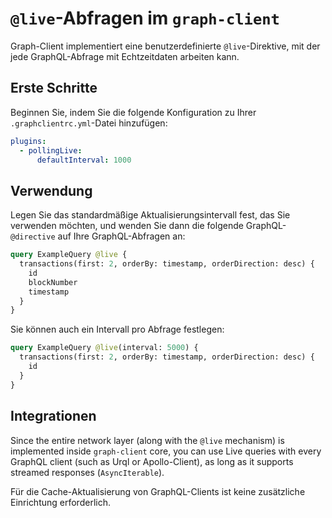 # `@live`-Abfragen im `graph-client`

Graph-Client implementiert eine benutzerdefinierte `@live`-Direktive, mit der jede GraphQL-Abfrage mit Echtzeitdaten arbeiten kann.

## Erste Schritte

Beginnen Sie, indem Sie die folgende Konfiguration zu Ihrer `.graphclientrc.yml`-Datei hinzufügen:

```yaml
plugins:
  - pollingLive:
      defaultInterval: 1000
```

## Verwendung

Legen Sie das standardmäßige Aktualisierungsintervall fest, das Sie verwenden möchten, und wenden Sie dann die folgende GraphQL-`@directive` auf Ihre GraphQL-Abfragen an:

```graphql
query ExampleQuery @live {
  transactions(first: 2, orderBy: timestamp, orderDirection: desc) {
    id
    blockNumber
    timestamp
  }
}
```

Sie können auch ein Intervall pro Abfrage festlegen:

```graphql
query ExampleQuery @live(interval: 5000) {
  transactions(first: 2, orderBy: timestamp, orderDirection: desc) {
    id
  }
}
```

## Integrationen

Since the entire network layer (along with the `@live` mechanism) is implemented inside `graph-client` core, you can use Live queries with every GraphQL client (such as Urql or Apollo-Client), as long as it supports streamed responses (`AsyncIterable`).

Für die Cache-Aktualisierung von GraphQL-Clients ist keine zusätzliche Einrichtung erforderlich.
